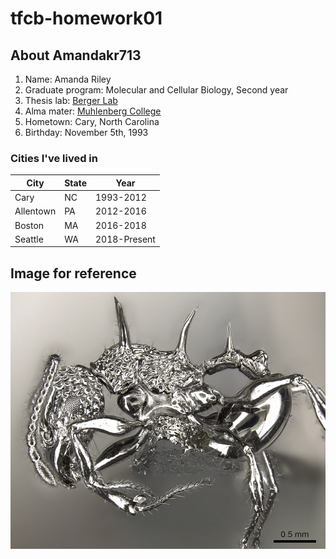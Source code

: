 # tfcb-homework01

## About Amandakr713
1. Name: Amanda Riley
2. Graduate program: Molecular and Cellular Biology, Second year 
3. Thesis lab: [Berger Lab](https://research.fhcrc.org/berger/en.html)
4. Alma mater: [Muhlenberg College](https://www.muhlenberg.edu/) 
5. Hometown: Cary, North Carolina
6. Birthday: November 5th, 1993

### Cities I've lived in
| City | State | Year |
| ---- | ---- | ------ |
| Cary | NC    | 1993-2012 |
| Allentown | PA | 2012-2016 |
| Boston | MA | 2016-2018
|Seattle | WA | 2018-Present |

## Image for reference
![*acanthomyrmex ferox*](images/acanthomyrmex-ferox.jpg) 








